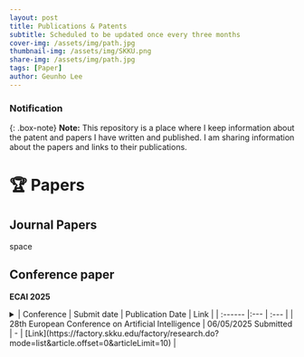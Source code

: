 ```yaml
---
layout: post
title: Publications & Patents
subtitle: Scheduled to be updated once every three months
cover-img: /assets/img/path.jpg
thumbnail-img: /assets/img/SKKU.png
share-img: /assets/img/path.jpg
tags: [Paper]
author: Geunho Lee
---
```


### Notification
{: .box-note}
**Note:** This repository is a place where I keep information about the patent and papers I have written and published. I am sharing information about the papers and links to their publications.

# 🏆 Papers

## Journal Papers
space
## Conference paper
**ECAI 2025**
<details markdown="1">
<summary> 
| Conference | Submit date | Publication Date | Link |
| :------ |:--- | :--- |
| 28th European Conference on Artificial Intelligence | 06/05/2025 Submitted | - | [Link](https://factory.skku.edu/factory/research.do?mode=list&article.offset=0&articleLimit=10) |
</summary>
An Improved YOLOv9-Based Object Detection with Attention Mechanism for Personal Protective Equipment Monitoring in Industrial Environments
</details>


